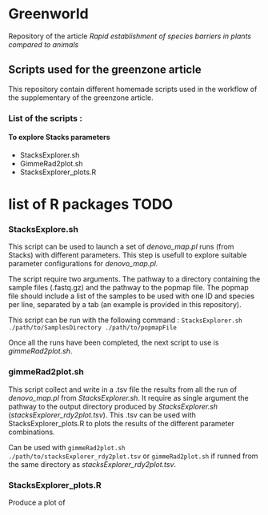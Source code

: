 # Greenworld
Repository of the article *Rapid establishment of species barriers in plants
compared to animals*

## Scripts used for the greenzone article

This repository contain different homemade scripts used in the workflow of the supplementary of the greenzone article.

### List of the scripts :

#### To explore Stacks parameters
- StacksExplorer.sh 
- GimmeRad2plot.sh
- StacksExplorer_plots.R

# list of R packages TODO

### StacksExplore.sh
This script can be used to launch a set of *denovo_map.pl* runs (from Stacks) with different parameters.
This step is usefull to explore suitable parameter configurations for *denovo_map.pl*.

The script require two arguments. The pathway to a directory containing the sample files (.fastq.gz) and the pathway to the popmap file.
The popmap file should include a list of the samples to be used with one ID and species per line, separated by a tab (an example is provided in this repository).

This script can be run with the following command : `StacksExplorer.sh ./path/to/SamplesDirectory ./path/to/popmapFile`

Once all the runs have been completed, the next script to use is *gimmeRad2plot.sh*.

### gimmeRad2plot.sh
This script collect and write in a .tsv file the results from all the run of *denovo_map.pl* from *StacksExplorer.sh*.
It require as single argument the pathway to the output directory produced by *StacksExplorer.sh* (*stacksExplorer_rdy2plot.tsv*).
This .tsv can be used with StacksExplorer_plots.R to plots the results of the different parameter combinations.

Can be used with `gimmeRad2plot.sh ./path/to/stacksExplorer_rdy2plot.tsv` or `gimmeRad2plot.sh` if runned from the same directory as *stacksExplorer_rdy2plot.tsv*.

### StacksExplorer_plots.R
Produce a plot of 

